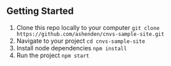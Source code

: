 ## Getting Started

1. Clone this repo locally to your computer `git clone https://github.com/ashenden/cnvs-sample-site.git`
2. Navigate to your project `cd cnvs-sample-site`
3. Install node dependencies `npm install`
4. Run the project `npm start`
